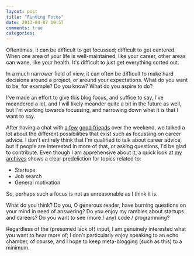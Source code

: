 ```yaml
---
layout: post
title: "Finding Focus"
date: 2013-04-07 19:57
comments: true
categories: 
---
```

Oftentimes, it can be difficult to get focussed; difficult to get centered. When one area of your life is well-maintained, like your career, other areas can wane, like your health. It's difficult to just get everything sorted out.

In a much narrower field of view, it can often be difficult to make hard decisions around a project, or around your expectations. What do you want to be, for example? Do you know? What do you aspire to do?

I've made an effort to give this blog focus, and suffice to say, I've meandered a lot, and I will likely meander quite a bit in the future as well, but I'm working towards focussing, and narrowing down what it is that I want to say.

After having a chat with [a few](http://goboxbox.blogspot.ca/) [good friends](http://malachiconstantjr.wordpress.com/) over the weekend, we talked a lot about the different possibilities that exist such as focussing on career advice. I don't entirely think that I'm qualified to talk about career advice, but if people are interested in more of that, or asking questions, I'd be glad to contribute. Even though I am apprehensive about it, a quick look at [my archives](blog/archives) shows a clear predeliction for topics related to:
- Startups
- Job search
- General motivation

So, perhaps such a focus is not as unreasonable as I think it is.

What do you think? Do you, O generous reader, have burning questions on your mind in need of answering? Do you enjoy my rambles about startups and careers? Do you want to see (more / any) code / programming?

Regardless of the (presumed lack of) input, I am genuinely interested what you *<Reader>* want to hear more of; I don't particularly enjoy speaking to an echo chamber, of course, and I hope to keep meta-blogging (such as this) to a minimum.
